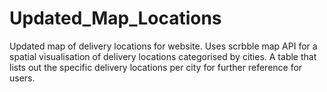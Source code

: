 # Updated_Map_Locations
Updated map of delivery locations for website. Uses scrbble map API for a spatial visualisation of delivery locations categorised by cities. A table that lists out the specific delivery locations per city for further reference for users. 
